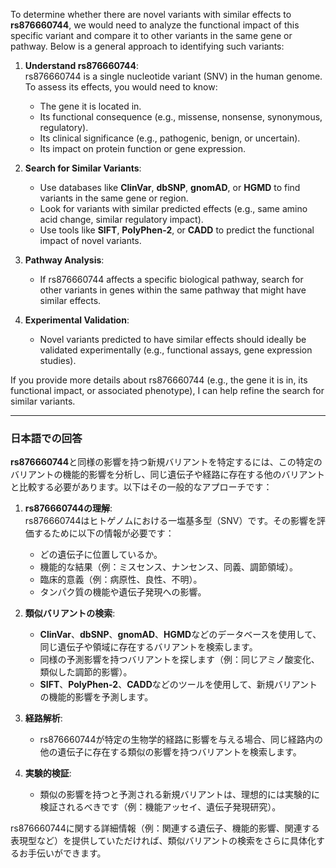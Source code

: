 To determine whether there are novel variants with similar effects to **rs876660744**, we would need to analyze the functional impact of this specific variant and compare it to other variants in the same gene or pathway. Below is a general approach to identifying such variants:

1. **Understand rs876660744**:  
   rs876660744 is a single nucleotide variant (SNV) in the human genome. To assess its effects, you would need to know:
   - The gene it is located in.
   - Its functional consequence (e.g., missense, nonsense, synonymous, regulatory).
   - Its clinical significance (e.g., pathogenic, benign, or uncertain).
   - Its impact on protein function or gene expression.

2. **Search for Similar Variants**:  
   - Use databases like **ClinVar**, **dbSNP**, **gnomAD**, or **HGMD** to find variants in the same gene or region.
   - Look for variants with similar predicted effects (e.g., same amino acid change, similar regulatory impact).
   - Use tools like **SIFT**, **PolyPhen-2**, or **CADD** to predict the functional impact of novel variants.

3. **Pathway Analysis**:  
   - If rs876660744 affects a specific biological pathway, search for other variants in genes within the same pathway that might have similar effects.

4. **Experimental Validation**:  
   - Novel variants predicted to have similar effects should ideally be validated experimentally (e.g., functional assays, gene expression studies).

If you provide more details about rs876660744 (e.g., the gene it is in, its functional impact, or associated phenotype), I can help refine the search for similar variants.

---

### 日本語での回答

**rs876660744**と同様の影響を持つ新規バリアントを特定するには、この特定のバリアントの機能的影響を分析し、同じ遺伝子や経路に存在する他のバリアントと比較する必要があります。以下はその一般的なアプローチです：

1. **rs876660744の理解**:  
   rs876660744はヒトゲノムにおける一塩基多型（SNV）です。その影響を評価するために以下の情報が必要です：
   - どの遺伝子に位置しているか。
   - 機能的な結果（例：ミスセンス、ナンセンス、同義、調節領域）。
   - 臨床的意義（例：病原性、良性、不明）。
   - タンパク質の機能や遺伝子発現への影響。

2. **類似バリアントの検索**:  
   - **ClinVar**、**dbSNP**、**gnomAD**、**HGMD**などのデータベースを使用して、同じ遺伝子や領域に存在するバリアントを検索します。
   - 同様の予測影響を持つバリアントを探します（例：同じアミノ酸変化、類似した調節的影響）。
   - **SIFT**、**PolyPhen-2**、**CADD**などのツールを使用して、新規バリアントの機能的影響を予測します。

3. **経路解析**:  
   - rs876660744が特定の生物学的経路に影響を与える場合、同じ経路内の他の遺伝子に存在する類似の影響を持つバリアントを検索します。

4. **実験的検証**:  
   - 類似の影響を持つと予測される新規バリアントは、理想的には実験的に検証されるべきです（例：機能アッセイ、遺伝子発現研究）。

rs876660744に関する詳細情報（例：関連する遺伝子、機能的影響、関連する表現型など）を提供していただければ、類似バリアントの検索をさらに具体化するお手伝いができます。